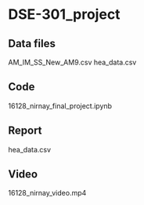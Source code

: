 # DSE-301_project

## Data files
AM_IM_SS_New_AM9.csv
hea_data.csv

## Code
16128_nirnay_final_project.ipynb

## Report
hea_data.csv

## Video
16128_nirnay_video.mp4
